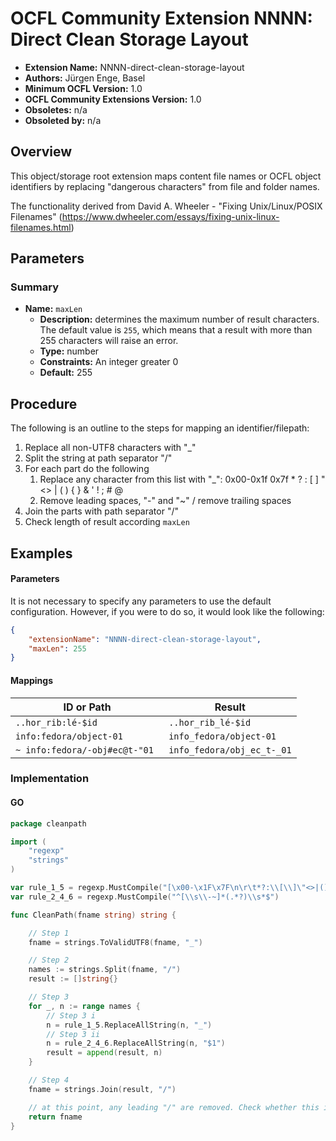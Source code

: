 # OCFL Community Extension NNNN: Direct Clean Storage Layout

* **Extension Name:** NNNN-direct-clean-storage-layout
* **Authors:** Jürgen Enge, Basel
* **Minimum OCFL Version:** 1.0
* **OCFL Community Extensions Version:** 1.0
* **Obsoletes:** n/a
* **Obsoleted by:** n/a

## Overview

This object/storage root extension maps content file names or OCFL object identifiers by replacing "dangerous characters" from file and folder names.

The functionality derived from David A. Wheeler - "Fixing Unix/Linux/POSIX Filenames" (https://www.dwheeler.com/essays/fixing-unix-linux-filenames.html)

## Parameters

### Summary

* **Name:** `maxLen`
   * **Description:** determines the maximum number of result characters.
     The default value is `255`, which means that a result with more than 255 characters will raise an error.
    * **Type:** number
   * **Constraints:** An integer greater 0
   * **Default:** 255
  
## Procedure

The following is an outline to the steps for mapping an identifier/filepath:

1. Replace all non-UTF8 characters with "_"
2. Split the string at path separator "/"
3. For each part do the following
   1. Replace any character from this list with "_": 0x00-0x1f 0x7f * ? : [ ] " <> | ( ) { } & ' ! ; # @
   2. Remove leading spaces, "-" and "~" / remove trailing spaces
4. Join the parts with path separator "/"
5. Check length of result according `maxLen`

## Examples

#### Parameters

It is not necessary to specify any parameters to use the default configuration.
However, if you were to do so, it would look like the following:

```json
{
    "extensionName": "NNNN-direct-clean-storage-layout",
    "maxLen": 255
}
```

#### Mappings
| ID or Path                     | Result                 |
|--------------------------------|------------------------|
| `..hor_rib:lé-$id`             | `..hor_rib_lé-$id` |
| `info:fedora/object-01`        | `info_fedora/object-01` |
| `~ info:fedora/-obj#ec@t-"01 ` | `info_fedora/obj_ec_t-_01` |

### Implementation

#### GO 

```go
package cleanpath

import (
	"regexp"
	"strings"
)

var rule_1_5 = regexp.MustCompile("[\x00-\x1F\x7F\n\r\t*?:\\[\\]\"<>|(){}&'!\\;#@]")
var rule_2_4_6 = regexp.MustCompile("^[\\s\\-~]*(.*?)\\s*$")

func CleanPath(fname string) string {

	// Step 1
	fname = strings.ToValidUTF8(fname, "_")

	// Step 2
	names := strings.Split(fname, "/")
	result := []string{}

	// Step 3
	for _, n := range names {
		// Step 3 i
		n = rule_1_5.ReplaceAllString(n, "_")
		// Step 3 ii
		n = rule_2_4_6.ReplaceAllString(n, "$1")
		result = append(result, n)
	}

	// Step 4
	fname = strings.Join(result, "/")

	// at this point, any leading "/" are removed. Check whether this is intended
	return fname
}
```
